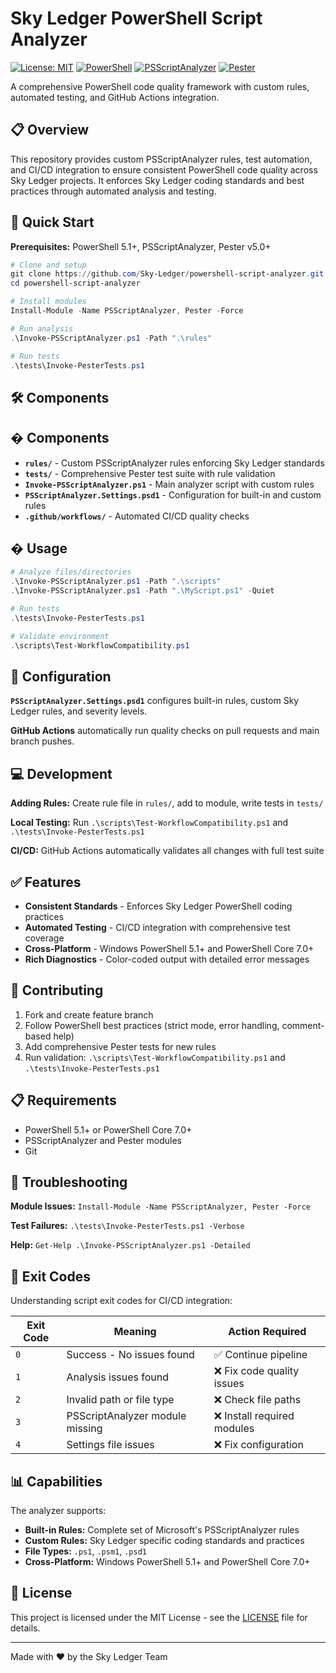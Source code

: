 # Sky Ledger PowerShell Script Analyzer

[![License: MIT](https://img.shields.io/badge/License-MIT-yellow.svg)](https://opensource.org/licenses/MIT)
[![PowerShell](https://img.shields.io/badge/PowerShell-5.1+-blue.svg)](https://github.com/PowerShell/PowerShell)
[![PSScriptAnalyzer](https://img.shields.io/badge/PSScriptAnalyzer-Latest-green.svg)](https://github.com/PowerShell/PSScriptAnalyzer)
[![Pester](https://img.shields.io/badge/Pester-5.0+-orange.svg)](https://pester.dev/)

A comprehensive PowerShell code quality framework with custom rules, automated testing, and GitHub Actions integration.

## 📋 Overview

This repository provides custom PSScriptAnalyzer rules, test automation, and CI/CD integration to ensure consistent PowerShell code quality across Sky Ledger projects. It enforces Sky Ledger coding standards and best practices through automated analysis and testing.

## 🚀 Quick Start

**Prerequisites:** PowerShell 5.1+, PSScriptAnalyzer, Pester v5.0+

```powershell
# Clone and setup
git clone https://github.com/Sky-Ledger/powershell-script-analyzer.git
cd powershell-script-analyzer

# Install modules
Install-Module -Name PSScriptAnalyzer, Pester -Force

# Run analysis
.\Invoke-PSScriptAnalyzer.ps1 -Path ".\rules"

# Run tests
.\tests\Invoke-PesterTests.ps1
```

## 🛠️ Components

## �️ Components

- **`rules/`** - Custom PSScriptAnalyzer rules enforcing Sky Ledger standards
- **`tests/`** - Comprehensive Pester test suite with rule validation
- **`Invoke-PSScriptAnalyzer.ps1`** - Main analyzer script with custom rules
- **`PSScriptAnalyzer.Settings.psd1`** - Configuration for built-in and custom rules
- **`.github/workflows/`** - Automated CI/CD quality checks

## � Usage

```powershell
# Analyze files/directories
.\Invoke-PSScriptAnalyzer.ps1 -Path ".\scripts"
.\Invoke-PSScriptAnalyzer.ps1 -Path ".\MyScript.ps1" -Quiet

# Run tests
.\tests\Invoke-PesterTests.ps1

# Validate environment
.\scripts\Test-WorkflowCompatibility.ps1
```

## 🔧 Configuration

**`PSScriptAnalyzer.Settings.psd1`** configures built-in rules, custom Sky Ledger rules, and severity levels.

**GitHub Actions** automatically run quality checks on pull requests and main branch pushes.

## 💻 Development

**Adding Rules:** Create rule file in `rules/`, add to module, write tests in `tests/`

**Local Testing:** Run `.\scripts\Test-WorkflowCompatibility.ps1` and `.\tests\Invoke-PesterTests.ps1`

**CI/CD:** GitHub Actions automatically validates all changes with full test suite

## ✅ Features

- **Consistent Standards** - Enforces Sky Ledger PowerShell coding practices
- **Automated Testing** - CI/CD integration with comprehensive test coverage
- **Cross-Platform** - Windows PowerShell 5.1+ and PowerShell Core 7.0+
- **Rich Diagnostics** - Color-coded output with detailed error messages

## 🤝 Contributing

1. Fork and create feature branch
2. Follow PowerShell best practices (strict mode, error handling, comment-based help)
3. Add comprehensive Pester tests for new rules
4. Run validation: `.\scripts\Test-WorkflowCompatibility.ps1` and `.\tests\Invoke-PesterTests.ps1`

## 📋 Requirements

- PowerShell 5.1+ or PowerShell Core 7.0+
- PSScriptAnalyzer and Pester modules
- Git

## 🐛 Troubleshooting

**Module Issues:** `Install-Module -Name PSScriptAnalyzer, Pester -Force`

**Test Failures:** `.\tests\Invoke-PesterTests.ps1 -Verbose`

**Help:** `Get-Help .\Invoke-PSScriptAnalyzer.ps1 -Detailed`

## 🎯 Exit Codes

Understanding script exit codes for CI/CD integration:

| Exit Code | Meaning | Action Required |
|-----------|---------|-----------------|
| `0` | Success - No issues found | ✅ Continue pipeline |
| `1` | Analysis issues found | ❌ Fix code quality issues |
| `2` | Invalid path or file type | ❌ Check file paths |
| `3` | PSScriptAnalyzer module missing | ❌ Install required modules |
| `4` | Settings file issues | ❌ Fix configuration |

## 📊 Capabilities

The analyzer supports:

- **Built-in Rules:** Complete set of Microsoft's PSScriptAnalyzer rules
- **Custom Rules:** Sky Ledger specific coding standards and practices  
- **File Types:** `.ps1`, `.psm1`, `.psd1`
- **Cross-Platform:** Windows PowerShell 5.1+ and PowerShell Core 7.0+

## 📄 License

This project is licensed under the MIT License - see the [LICENSE](LICENSE) file for details.

---

Made with ❤️ by the Sky Ledger Team
